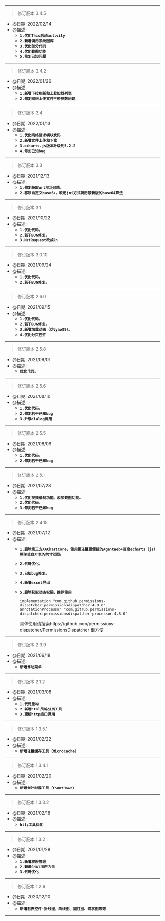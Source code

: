 ***
> 修订版本 3.4.5
* @日期: 2022/02/14 <br>  
* @描述: <br> 
  * **`1.优化This启动activity`** <br> 
  * **`2.新增调用系统图库`** <br> 
  * **`3.优化部分代码`** <br> 
  * **`4.优化截图功能`** <br> 
  * **`5.修复已知问题`** <br> 
***
> 修订版本 3.4.2
* @日期: 2022/01/26 <br>  
* @描述: <br> 
  * **`1.新增下拉刷新和上拉加载列表`** <br> 
  * **`2.修复网络上传文件不带参数问题`** <br> 
***
> 修订版本 3.4
* @日期: 2022/01/13 <br>  
* @描述: <br> 
  * **`1.优化网络请求模块代码`** <br> 
  * **`2.新增文件上传和下载`** <br> 
  * **`3.echarts.js版本升级到5.2.2`** <br> 
  * **`4.修复已知bug`** <br> 
***
> 修订版本 3.3
* @日期: 2021/12/13 <br>  
* @描述: <br> 
  * **`1.修复获取url地址问题。`** <br> 
  * **`2.移除自定义base64，改用jni方式调用最新版的base64算法`** <br> 
***
> 修订版本 3.1
* @日期: 2021/10/22 <br>  
* @描述: <br> 
  * **`1.优化代码。`** <br> 
  * **`2.若干BUG修复。`** <br> 
  * **`3.NetRequest改成Rn`** <br> 
***
> 修订版本 3.0.10
* @日期: 2021/09/24 <br>  
* @描述: <br> 
  * **`1.优化代码。`** <br> 
  * **`2.若干BUG修复。`** <br> 
***
> 修订版本 2.6.0
* @日期: 2021/09/15 <br>  
* @描述: <br> 
  * **`1.优化代码。`** <br> 
  * **`2.若干BUG修复。`** <br> 
  * **`3.新增加载动画（仿zyao89）。`** <br> 
  * **`4.优化分页控件`** <br> 
***
> 修订版本 2.5.8
* @日期: 2021/09/01 <br>  
* @描述: <br> 
  * **`优化代码。`** <br> 
***
> 修订版本 2.5.6
* @日期: 2021/08/16 <br>  
* @描述: <br> 
  * **`1.优化代码。`** <br> 
  * **`2.修复若干已知bug `**
  * **`3.升级dialog调用 `**
***
> 修订版本 2.5.5
* @日期: 2021/08/09 <br>  
* @描述: <br> 
  * **`1.优化代码。`** <br> 
  * **`2.修复若干已知bug `**
***
> 修订版本 2.5.1
* @日期: 2021/07/28 <br>  
* @描述: <br> 
  * **`1.优化视频录制功能、添加截图功能。`** <br> 
  * **`2.优化代码。`** <br> 
  * **`3.修复若干已知bug `**
***
> 修订版本 2.4.15
* @日期: 2021/07/12 <br>  
* @描述: <br>  
  * **`1.删除第三方AAChartCore，使用更轻量更便捷的AgentWeb+百度echarts（js）框架组合开发的统计视图。`** <br> 
  * **`2.代码优化。`** <br> 
  * **`3.已知bug修复。`** <br>  
  * **`4.新增excel导出 `** <br>  
  * **`5.删除获取动态权限，推荐使用 `**
  
     ```
     implementation "com.github.permissions-dispatcher:permissionsdispatcher:4.8.0"
     annotationProcessor "com.github.permissions-dispatcher:permissionsdispatcher-processor:4.8.0"
     ```
     具体使用请搜索https://github.com/permissions-dispatcher/PermissionsDispatcher 很方便<br>  
***
> 修订版本 2.3.9
* @日期: 2021/06/18
* @描述: <br>
  * **`新增浮动菜单`**
***
> 修订版本 2.1.2
* @日期: 2021/03/08
* @描述: <br>
  * **`1.代码重构`** <br>  
  * **`2.新增html风格分页工具`** <br>  
  * **`3.更新http接口调用`**
***
> 修订版本 1.3.5.1
* @日期: 2021/02/22
* @描述: <br>
  * **`新增轻量缓存工具（MicroCache）`**
***
> 修订版本 1.3.4.1
* @日期: 2021/02/20
* @描述: <br>
  * **`新增倒计时器工具（CountDown）`**
***
> 修订版本 1.3.3.2
* @日期: 2021/02/18
* @描述: <br> 
  * **`http工具优化`** 
***
> 修订版本 1.3.2
* @日期: 2021/01/28
* @描述: <br>  
  * **`1.新增权限管理`** <br>  
  * **`2.新增SHA1加密方法`** <br>  
  * **`3.代码优化`** 
***
> 修订版本 1.2.9
* @日期: 2020/12/10
* @描述: <br>   
  * **`新增图表控件-折线图、曲线图、圆柱图、饼状图等等`** 
***
